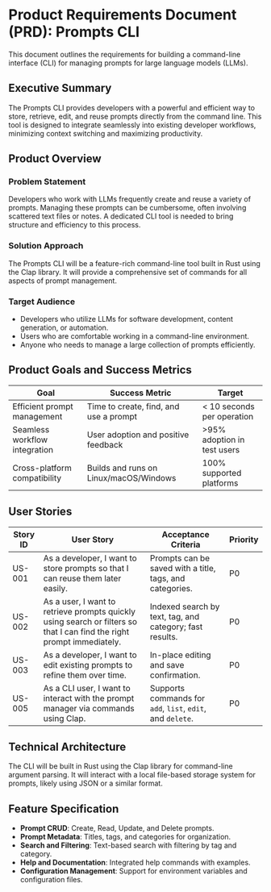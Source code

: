 # Product Requirements Document (PRD): Prompts CLI

This document outlines the requirements for building a command-line interface (CLI) for managing prompts for large language models (LLMs).

## Executive Summary

The Prompts CLI provides developers with a powerful and efficient way to store, retrieve, edit, and reuse prompts directly from the command line. This tool is designed to integrate seamlessly into existing developer workflows, minimizing context switching and maximizing productivity.

## Product Overview

### Problem Statement

Developers who work with LLMs frequently create and reuse a variety of prompts. Managing these prompts can be cumbersome, often involving scattered text files or notes. A dedicated CLI tool is needed to bring structure and efficiency to this process.

### Solution Approach

The Prompts CLI will be a feature-rich command-line tool built in Rust using the Clap library. It will provide a comprehensive set of commands for all aspects of prompt management.

### Target Audience

- Developers who utilize LLMs for software development, content generation, or automation.
- Users who are comfortable working in a command-line environment.
- Anyone who needs to manage a large collection of prompts efficiently.

## Product Goals and Success Metrics

| Goal                               | Success Metric                               | Target                          |
|-----------------------------------|----------------------------------------------|--------------------------------|
| Efficient prompt management       | Time to create, find, and use a prompt       | < 10 seconds per operation     |
| Seamless workflow integration     | User adoption and positive feedback          | >95% adoption in test users    |
| Cross-platform compatibility      | Builds and runs on Linux/macOS/Windows       | 100% supported platforms       |

## User Stories

| Story ID | User Story | Acceptance Criteria | Priority |
|----------|------------|---------------------|----------|
| US-001 | As a developer, I want to store prompts so that I can reuse them later easily. | Prompts can be saved with a title, tags, and categories. | P0 |
| US-002 | As a user, I want to retrieve prompts quickly using search or filters so that I can find the right prompt immediately. | Indexed search by text, tag, and category; fast results. | P0 |
| US-003 | As a developer, I want to edit existing prompts to refine them over time. | In-place editing and save confirmation. | P0 |
| US-005 | As a CLI user, I want to interact with the prompt manager via commands using Clap. | Supports commands for `add`, `list`, `edit`, and `delete`. | P0 |

## Technical Architecture

The CLI will be built in Rust using the Clap library for command-line argument parsing. It will interact with a local file-based storage system for prompts, likely using JSON or a similar format.

## Feature Specification

- **Prompt CRUD**: Create, Read, Update, and Delete prompts.
- **Prompt Metadata**: Titles, tags, and categories for organization.
- **Search and Filtering**: Text-based search with filtering by tag and category.
- **Help and Documentation**: Integrated help commands with examples.
- **Configuration Management**: Support for environment variables and configuration files.

